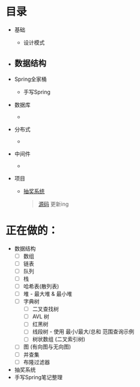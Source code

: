 # 目录

- 基础
  - 设计模式
  
- 数据结构
  - 

- Spring全家桶

  - 手写Spring

- 数据库

  - 

- 分布式

  - 

- 中间件

  - 

- 项目

  - [抽奖系统](https://github.com/L-XRay/Notes/tree/main/%E6%8A%BD%E5%A5%96%E7%B3%BB%E7%BB%9F)  

    >  [源码](https://github.com/L-XRay/my-lottery)  更新ing


# 正在做的：

- 数据结构
  - [ ] 数组
  - [ ] 链表
  - [ ] 队列
  - [ ] 栈
  - [ ] 哈希表(散列表)
  - [ ] 堆 - 最大堆 & 最小堆
  - [ ] 字典树
    - [ ] 二叉查找树
    - [ ] AVL 树
    - [ ] 红黑树
    - [ ] 线段树 \- 使用 最小/最大/总和 范围查询示例 
    - [ ] 树状数组 (二叉索引树)
  - [ ] 图 (有向图与无向图)
  - [ ] 并查集
  - [ ] 布隆过滤器
- 抽奖系统
- 手写Spring笔记整理

